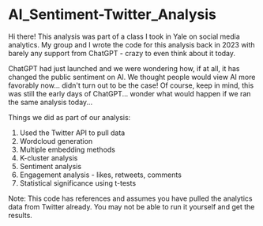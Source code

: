 # AI_Sentiment-Twitter_Analysis

Hi there! This analysis was part of a class I took in Yale on social media analytics. My group and I wrote the code for this analysis back in 2023 with barely any support from ChatGPT - crazy to even think about it today.

ChatGPT had just launched and we were wondering how, if at all, it has changed the public sentiment on AI. We thought people would view AI more favorably now... didn't turn out to be the case!
Of course, keep in mind, this was still the early days of ChatGPT... wonder what would happen if we ran the same analysis today...

Things we did as part of our analysis:
1. Used the Twitter API to pull data
2. Wordcloud generation
3. Multiple embedding methods
4. K-cluster analysis
5. Sentiment analysis
6. Engagement analysis - likes, retweets, comments
7. Statistical significance using t-tests

Note: This code has references and assumes you have pulled the analytics data from Twitter already. You may not be able to run it yourself and get the results.
